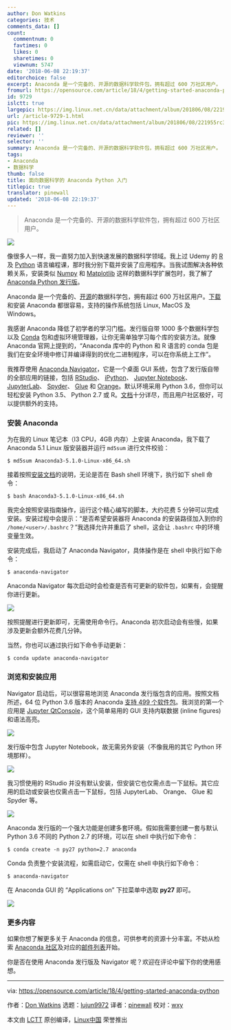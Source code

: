 ```yaml
---
author: Don Watkins
categories: 技术
comments_data: []
count:
  commentnum: 0
  favtimes: 0
  likes: 0
  sharetimes: 0
  viewnum: 5747
date: '2018-06-08 22:19:37'
editorchoice: false
excerpt: Anaconda 是一个完备的、开源的数据科学软件包，拥有超过 600 万社区用户。
fromurl: https://opensource.com/article/18/4/getting-started-anaconda-python
id: 9729
islctt: true
largepic: https://img.linux.net.cn/data/attachment/album/201806/08/221955rc3dj0j3m4bj811m.png
url: /article-9729-1.html
pic: https://img.linux.net.cn/data/attachment/album/201806/08/221955rc3dj0j3m4bj811m.png.thumb.jpg
related: []
reviewer: ''
selector: ''
summary: Anaconda 是一个完备的、开源的数据科学软件包，拥有超过 600 万社区用户。
tags:
- Anaconda
- 数据科学
thumb: false
title: 面向数据科学的 Anaconda Python 入门
titlepic: true
translator: pinewall
updated: '2018-06-08 22:19:37'
---
```



> 
> Anaconda 是一个完备的、开源的数据科学软件包，拥有超过 600 万社区用户。
> 
> 
> 


![](/data/attachment/album/201806/08/221955rc3dj0j3m4bj811m.png)


像很多人一样，我一直努力加入到快速发展的数据科学领域。我上过 Udemy 的 [R](https://www.r-project.org/) 及 [Python](https://www.python.org/) 语言编程课，那时我分别下载并安装了应用程序。当我试图解决各种依赖关系，安装类似 [Numpy](http://www.numpy.org/) 和 [Matplotlib](https://matplotlib.org/) 这样的数据科学扩展包时，我了解了 [Anaconda Python 发行版](https://www.anaconda.com/distribution/)。


Anaconda 是一个完备的、[开源](https://docs.anaconda.com/anaconda/eula)的数据科学包，拥有超过 600 万社区用户。[下载](https://www.anaconda.com/download/#linux)和安装 Anaconda 都很容易，支持的操作系统包括 Linux, MacOS 及 Windows。


我感谢 Anaconda 降低了初学者的学习门槛。发行版自带 1000 多个数据科学包以及 [Conda](https://conda.io/) 包和虚拟环境管理器，让你无需单独学习每个库的安装方法。就像 Anaconda 官网上提到的，“Anaconda 库中的 Python 和 R 语言的 conda 包是我们在安全环境中修订并编译得到的优化二进制程序，可以在你系统上工作”。


我推荐使用 [Anaconda Navigator](https://docs.anaconda.com/anaconda/navigator/)，它是一个桌面 GUI 系统，包含了发行版自带的全部应用的链接，包括 [RStudio](https://www.rstudio.com/)、 [iPython](https://ipython.org/)、 [Jupyter Notebook](http://jupyter.org/)、 [JupyterLab](https://blog.jupyter.org/jupyterlab-is-ready-for-users-5a6f039b8906)、 [Spyder](https://spyder-ide.github.io/)、 [Glue](http://glueviz.org/) 和 [Orange](https://orange.biolab.si/)。默认环境采用 Python 3.6，但你可以轻松安装 Python 3.5、 Python 2.7 或 R。[文档](https://orange.biolab.si/)十分详尽，而且用户社区极好，可以提供额外的支持。


### 安装 Anaconda


为在我的 Linux 笔记本（I3 CPU，4GB 内存）上安装 Anaconda，我下载了 Anaconda 5.1 Linux 版安装器并运行 `md5sum` 进行文件校验：



```
$ md5sum Anaconda3-5.1.0-Linux-x86_64.sh

```

接着按照[安装文档](https://docs.anaconda.com/anaconda/install/linux)的说明，无论是否在 Bash shell 环境下，执行如下 shell 命令：



```
$ bash Anaconda3-5.1.0-Linux-x86_64.sh

```

我完全按照安装指南操作，运行这个精心编写的脚本，大约花费 5 分钟可以完成安装。安装过程中会提示：“是否希望安装器将 Anaconda 的安装路径加入到你的 `/home/<user>/.bashrc`？”我选择允许并重启了 shell，这会让 `.bashrc` 中的环境变量生效。


安装完成后，我启动了 Anaconda Navigator，具体操作是在 shell 中执行如下命令：



```
$ anaconda-navigator

```

Anaconda Navigator 每次启动时会检查是否有可更新的软件包，如果有，会提醒你进行更新。


![](/data/attachment/album/201806/08/221956rh8w4z8jia86zc08.png)


按照提醒进行更新即可，无需使用命令行。Anaconda 初次启动会有些慢，如果涉及更新会额外花费几分钟。


当然，你也可以通过执行如下命令手动更新：



```
$ conda update anaconda-navigator

```

### 浏览和安装应用


Navigator 启动后，可以很容易地浏览 Anaconda 发行版包含的应用。按照文档所述，64 位 Python 3.6 版本的 Anaconda [支持 499 个软件包](https://docs.anaconda.com/anaconda/packages/py3.6_linux-64)。我浏览的第一个应用是 [Jupyter QtConsole](http://qtconsole.readthedocs.io/en/stable/)，这个简单易用的 GUI 支持内联数据 (inline figures) 和语法高亮。


![](/data/attachment/album/201806/08/221958g2fwftxt6vo51ftt.png)


发行版中包含 Jupyter Notebook，故无需另外安装（不像我用的其它 Python 环境那样）。


![](/data/attachment/album/201806/08/222003js5883nrn8x5xyxn.png)


我习惯使用的 RStudio 并没有默认安装，但安装它也仅需点击一下鼠标。其它应用的启动或安装也仅需点击一下鼠标，包括 JupyterLab、 Orange、 Glue 和 Spyder 等。


![](/data/attachment/album/201806/08/222008qppgzof0uapu8puc.png)


Anaconda 发行版的一个强大功能是创建多套环境。假如我需要创建一套与默认 Python 3.6 不同的 Python 2.7 的环境，可以在 shell 中执行如下命令：



```
$ conda create -n py27 python=2.7 anaconda

```

Conda 负责整个安装流程，如需启动它，仅需在 shell 中执行如下命令：



```
$ anaconda-navigator

```

在 Anaconda GUI 的 “Applications on” 下拉菜单中选取 **py27** 即可。


![](/data/attachment/album/201806/08/222012khbq8pzjjqd6huvb.png)


### 更多内容


如果你想了解更多关于 Anaconda 的信息，可供参考的资源十分丰富。不妨从检索 [Anaconda 社区](https://www.anaconda.com/community/)及对应的[邮件列表](https://groups.google.com/a/continuum.io/forum/#!forum/anaconda)开始。


你是否在使用 Anaconda 发行版及 Navigator 呢？欢迎在评论中留下你的使用感想。




---


via: <https://opensource.com/article/18/4/getting-started-anaconda-python>


作者：[Don Watkins](https://opensource.com/users/don-watkins) 选题：[lujun9972](https://github.com/lujun9972) 译者：[pinewall](https://github.com/pinewall) 校对：[wxy](https://github.com/wxy)


本文由 [LCTT](https://github.com/LCTT/TranslateProject) 原创编译，[Linux中国](https://linux.cn/) 荣誉推出